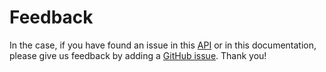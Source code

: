 # Feedback

In the case, if you have found an issue in this [API](https://sirius-validator.swisschain.io) or in this documentation, please give us feedback by adding a [GitHub issue](https://github.com/swisschain/Sirius.Public/issues/new). Thank you!
